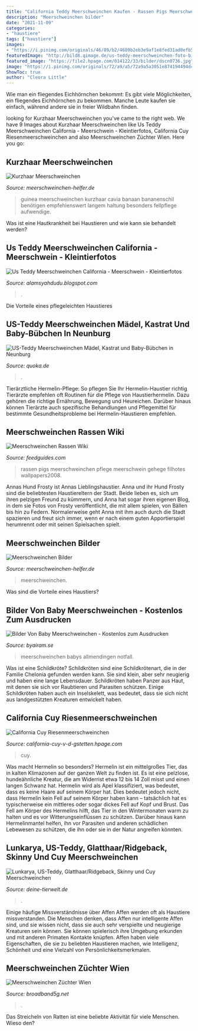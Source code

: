 ```yaml
---
title: "California Teddy Meerschweinchen Kaufen - Rassen Pigs Meerschweinchen Pflege Meerschwein Gehege Filhotes Wallpapers2008"
description: "Meerschweinchen bilder"
date: "2021-11-09"
categories:
- "haustiere"
tags: ["haustiere"]
images:
- "https://i.pinimg.com/originals/46/89/b2/4689b2eb3e9af1e8fed31ad0efb52d18.jpg"
featuredImage: "http://bild8.qimage.de/us-teddy-meerschweinchen-foto-bild-86836968.jpg"
featured_image: "https://file2.hpage.com/014122/33/bilder/dscn0736.jpg"
image: "https://i.pinimg.com/originals/72/a9/a5/72a9a5a3051e874194494dc1e84486db.jpg"
ShowToc: true
author: "Cleora Little"
---
```



Wie man ein fliegendes Eichhörnchen bekommt: Es gibt viele Möglichkeiten, ein fliegendes Eichhörnchen zu bekommen. Manche Leute kaufen sie einfach, während andere sie in freier Wildbahn finden.

	

		
looking for Kurzhaar Meerschweinchen you've came to the right web. We have 9 Images about Kurzhaar Meerschweinchen like Us Teddy Meerschweinchen California - Meerschwein - Kleintierfotos, California Cuy Riesenmeerschweinchen and also Meerschweinchen Züchter Wien. Here you go:
		
    
## Kurzhaar Meerschweinchen

<img loading=lazy src="https://www.meerschweinchen-helfer.de/wp-content/uploads/2021/08/Kurzhaar-Meerschweinchen-1.jpg" onerror="this.onerror=null;this.src='https://tse4.mm.bing.net/th?id=OIP.PsMdLCqc4re9xiOl8oyHVAHaE1&amp;pid=15.1';" alt="Kurzhaar Meerschweinchen">

_Source: meerschweinchen-helfer.de_

>guinea meerschweinchen kurzhaar cavia banaan bananenschil benötigen empfehlenswert langem haltung besonders fellpflege aufwendige. 

	

Was ist eine Hautkrankheit bei Haustieren und wie kann sie behandelt werden?

    
## Us Teddy Meerschweinchen California - Meerschwein - Kleintierfotos

<img loading=lazy src="https://www.deine-tierwelt.de/fotos/124861125_760x570.jpg" onerror="this.onerror=null;this.src='https://tse3.mm.bing.net/th?id=OIP.CjAOB9IRa7-EyUcPMDRdFgHaFj&amp;pid=15.1';" alt="Us Teddy Meerschweinchen California - Meerschwein - Kleintierfotos">

_Source: alamsyahdudu.blogspot.com_

>. 

	

Die Vorteile eines pflegeleichten Haustieres

    
## US-Teddy Meerschweinchen Mädel, Kastrat Und Baby-Bübchen In Neunburg

<img loading=lazy src="http://bild8.qimage.de/us-teddy-meerschweinchen-foto-bild-86836968.jpg" onerror="this.onerror=null;this.src='https://tse4.mm.bing.net/th?id=OIP.vQsZILIn3YB3E3bKFGKJCwHaFj&amp;pid=15.1';" alt="US-Teddy Meerschweinchen Mädel, Kastrat und Baby-Bübchen in Neunburg">

_Source: quoka.de_

>. 

	

Tierärztliche Hermelin-Pflege: So pflegen Sie Ihr Hermelin-Haustier richtig
Tierärzte empfehlen oft Routinen für die Pflege von Haustierhermelin. Dazu gehören die richtige Ernährung, Bewegung und Heureichen. Darüber hinaus können Tierärzte auch spezifische Behandlungen und Pflegemittel für bestimmte Gesundheitsprobleme bei Hermelin-Haustieren empfehlen.

    
## Meerschweinchen Rassen Wiki

<img loading=lazy src="https://i.pinimg.com/originals/46/89/b2/4689b2eb3e9af1e8fed31ad0efb52d18.jpg" onerror="this.onerror=null;this.src='https://tse1.mm.bing.net/th?id=OIP.vv_GiTezmilkf0OU80or0AAAAA&amp;pid=15.1';" alt="Meerschweinchen Rassen Wiki">

_Source: feedguides.com_

>rassen pigs meerschweinchen pflege meerschwein gehege filhotes wallpapers2008. 

	

Annas Hund Frosty ist Annas Lieblingshaustier.
Anna und ihr Hund Frosty sind die beliebtesten Haustiereltern der Stadt. Beide lieben es, sich um ihren pelzigen Freund zu kümmern, und Anna hat sogar ihren eigenen Blog, in dem sie Fotos von Frosty veröffentlicht, die mit allem spielen, von Bällen bis hin zu Federn. Normalerweise geht Anna mit ihm auch durch die Stadt spazieren und freut sich immer, wenn er nach einem guten Apportierspiel herumrennt oder mit seinen Spielsachen spielt.

    
## Meerschweinchen Bilder

<img loading=lazy src="https://www.meerschweinchen-helfer.de/wp-content/uploads/2021/08/Meerschweinchen-Bilder-2-1.jpg" onerror="this.onerror=null;this.src='https://tse4.mm.bing.net/th?id=OIP.s80sSam_ty5GjG14aD1dsgHaE6&amp;pid=15.1';" alt="Meerschweinchen Bilder">

_Source: meerschweinchen-helfer.de_

>meerschweinchen. 

	

Was sind die Vorteile eines Haustiers?

    
## Bilder Von Baby Meerschweinchen - Kostenlos Zum Ausdrucken

<img loading=lazy src="http://www.meerschweinchenhilfe.de/images/content/Allmendingen/MaylasBabys2406.JPG" onerror="this.onerror=null;this.src='https://tse3.mm.bing.net/th?id=OIP.7ROExh6tHyNFrp5YG6NKlQHaF9&amp;pid=15.1';" alt="Bilder Von Baby Meerschweinchen - Kostenlos zum Ausdrucken">

_Source: byairam.se_

>meerschweinchen babys allmendingen notfall. 

	

Was ist eine Schildkröte?
Schildkröten sind eine Schildkrötenart, die in der Familie Chelonia gefunden werden kann. Sie sind klein, aber sehr neugierig und haben eine lange Lebensdauer. Schildkröten haben Panzer aus Haut, mit denen sie sich vor Raubtieren und Parasiten schützen. Einige Schildkröten haben auch ein Inselskelett, was bedeutet, dass sie sich nicht aus landgestützten Kreaturen entwickelt haben.

    
## California Cuy Riesenmeerschweinchen

<img loading=lazy src="https://file2.hpage.com/014122/33/bilder/dscn0736.jpg" onerror="this.onerror=null;this.src='https://tse4.mm.bing.net/th?id=OIP.NLmUMS6Vl-VPooxbuXumegHaFj&amp;pid=15.1';" alt="California Cuy Riesenmeerschweinchen">

_Source: california-cuy-v-d-gstetten.hpage.com_

>cuy. 

	

Was macht Hermelin so besonders?
Hermelin ist ein mittelgroßes Tier, das in kalten Klimazonen auf der ganzen Welt zu finden ist. Es ist eine pelzlose, hundeähnliche Kreatur, die am Widerrist etwa 12 bis 14 Zoll misst und einen langen Schwanz hat. Hermelin wird als Apel klassifiziert, was bedeutet, dass es keine Haare auf seinem Körper hat. Dies bedeutet jedoch nicht, dass Hermelin kein Fell auf seinem Körper haben kann – tatsächlich hat es typischerweise ein mittleres oder sogar dickes Fell auf Kopf und Brust. Das Fell am Körper des Hermelins hilft, das Tier in den Wintermonaten warm zu halten und es vor Witterungseinflüssen zu schützen. Darüber hinaus kann Hermelinmantel helfen, ihn vor Parasiten und anderen schädlichen Lebewesen zu schützen, die ihn oder sie in der Natur angreifen könnten.

    
## Lunkarya, US-Teddy, Glatthaar/Ridgeback, Skinny Und Cuy Meerschweinchen

<img loading=lazy src="https://www.deine-tierwelt.de/fotos/120758912_xl.jpg" onerror="this.onerror=null;this.src='https://tse1.mm.bing.net/th?id=OIP.8NuuhISO7kagYSrVghssegHaFl&amp;pid=15.1';" alt="Lunkarya, US-Teddy, Glatthaar/Ridgeback, Skinny und Cuy Meerschweinchen">

_Source: deine-tierwelt.de_

>. 

	

Einige häufige Missverständnisse über Affen
Affen werden oft als Haustiere missverstanden. Die Menschen denken, dass Affen nur intelligente Affen sind, und sie wissen nicht, dass sie auch sehr verspielte und neugierige Kreaturen sein können. Sie können spielerisch ihre Umgebung erkunden und mit anderen Primaten Kontakte knüpfen. Affen haben viele Eigenschaften, die sie zu beliebten Haustieren machen, wie Intelligenz, Schönheit und eine Vielzahl von Persönlichkeitsmerkmalen.

    
## Meerschweinchen Züchter Wien

<img loading=lazy src="https://i.pinimg.com/originals/72/a9/a5/72a9a5a3051e874194494dc1e84486db.jpg" onerror="this.onerror=null;this.src='https://tse3.mm.bing.net/th?id=OIP.iN9roz1WYD0GwkQ70551rgHaE8&amp;pid=15.1';" alt="Meerschweinchen Züchter Wien">

_Source: broadband5g.net_

>. 

	

Das Streicheln von Ratten ist eine beliebte Aktivität für viele Menschen. Wieso den?

